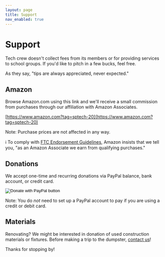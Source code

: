 ```yaml
---
layout: page
title: Support
nav_enabled: true
---
```


<!-- title: Support -->
<!-- categories: pages -->
<!-- tags: support,donation -->
<!-- published: 2021-10-01T17:30:00-05:00 -->
<!-- updated: 2023-08-29T13:50:00-05:00 -->
<!-- summary: Never expectated but always appreciated. -->

# Support

Tech crew doesn't collect fees from its members or for providing services to school groups. If you'd like to pitch in a few bucks, feel free.

As they say, "tips are always appreciated, never expected."

## Amazon

Browse Amazon.com using this link and we'll receive a small commission from purchases through our affiliation with Amazon Associates.

[https://www.amazon.com?tag=sptech-20](https://www.amazon.com?tag=sptech-20)

Note: Purchase prices are not affected in any way.

ℹ️ To comply with [FTC Endorsement Guidelines](https://www.ftc.gov/tips-advice/business-center/guidance/ftcs-endorsement-guides-what-people-are-asking#affiliateornetwork), Amazon insists that we tell you, "as an Amazon Associate we earn from qualifying purchases."

## Donations

We accept one-time and recurring donations via PayPal balance, bank account, or credit card.

<form action="https://www.paypal.com/donate" method="post" target="_top">
<input type="image" src="https://www.paypalobjects.com/en_US/i/btn/btn_donateCC_LG.gif" border="0" name="submit" title="PayPal - The safer, easier way to pay online!" alt="Donate with PayPal button" />
<inout type="hidden" name="cmd" value="_donations">
<input type="hidden" name="business" value="donate@spcrew.org">
<input type="hidden" name="item_name" value="SP Tech Crew">
<input type="hidden" name="cancel_return" value="https://spcrew.org/canceled.html">
<input type="hidden" name="return" value="https://spcrew.org/donation.html">
<input type="hidden" name="no_note" value="0">
<input type="hidden" name="currency_code" value="USD">
<input type="hidden" name="no_shipping" value="1">
<input type="hidden" name="bn" value="PP-DonationsBF:btn_donateCC_LG.gif:NonHosted)">
</form>

Note: You do *not* need to set up a PayPal account to pay if you are using a credit or debit card.
  
## Materials

Renovating? We might be interested in donation of used construction materials or fixtures. Before making a trip to the dumpster, [contact us](contact.html)!

Thanks for stopping by!

<!-- EOF -->

